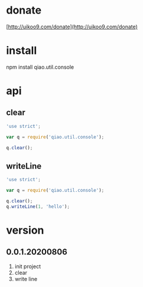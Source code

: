 # donate
[http://uikoo9.com/donate](http://uikoo9.com/donate)

# install
npm install qiao.util.console

# api
## clear
```javascript
'use strict';

var q = require('qiao.util.console');

q.clear();
```

## writeLine
```javascript
'use strict';

var q = require('qiao.util.console');

q.clear();
q.writeLine(1, 'hello');
```

# version
## 0.0.1.20200806
1. init project
2. clear
3. write line